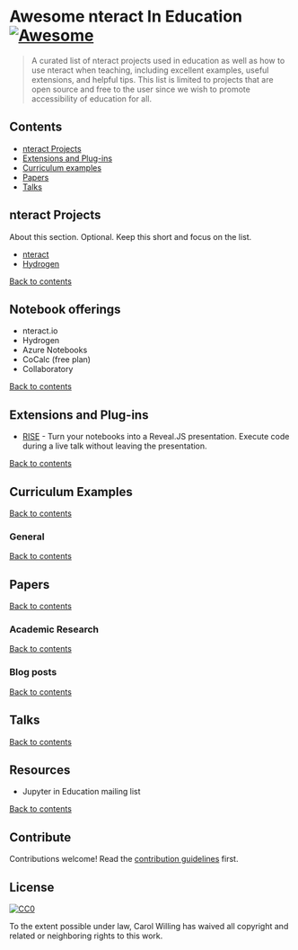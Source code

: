 # Awesome nteract In Education [![Awesome](https://cdn.rawgit.com/sindresorhus/awesome/d7305f38d29fed78fa85652e3a63e154dd8e8829/media/badge.svg)](https://github.com/sindresorhus/awesome)

> A curated list of nteract projects used in education as well as how to use nteract when teaching, 
> including excellent examples, useful extensions, and helpful tips. This list is limited to projects
> that are open source and free to the user since we wish to promote accessibility of education for all.


## Contents

- [nteract Projects](#nteract-projects)
- [Extensions and Plug-ins](#extensions-and-plugins)
- [Curriculum examples](#curriculum-examples)
- [Papers](#papers)
- [Talks](#talks)


## nteract Projects

About this section. Optional. Keep this short and focus on the list.

- [nteract](nteract.io) 
- [Hydrogen](nteract.io)

[Back to contents](#contents)

## Notebook offerings

- nteract.io
- Hydrogen
- Azure Notebooks
- CoCalc (free plan)
- Collaboratory

[Back to contents](#contents)

## Extensions and Plug-ins

- [RISE](https://github.com/damianavila/RISE) - Turn your notebooks into a Reveal.JS presentation. Execute code during
  a live talk without leaving the presentation.

[Back to contents](#contents)

## Curriculum Examples

[Back to contents](#contents)

### General


[Back to contents](#contents)

## Papers

[Back to contents](#contents)

### Academic Research

[Back to contents](#contents)

### Blog posts

[Back to contents](#contents)

## Talks

[Back to contents](#contents)

## Resources

- Jupyter in Education mailing list

[Back to contents](#contents)

## Contribute

Contributions welcome! Read the [contribution guidelines](contributing.md) first.


## License

[![CC0](http://mirrors.creativecommons.org/presskit/buttons/88x31/svg/cc-zero.svg)](http://creativecommons.org/publicdomain/zero/1.0)

To the extent possible under law, Carol Willing has waived all copyright and
related or neighboring rights to this work.
